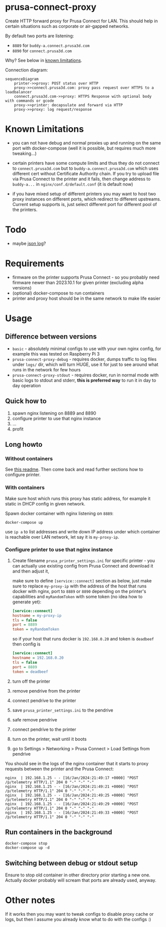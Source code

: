 # prusa-connect-proxy

Create HTTP forward proxy for Prusa Connect for LAN.
This should help in certain situations such as corporate or air-gapped networks.

By default two ports are listening:

- `8889` for `buddy-a.connect.prusa3d.com`
- `8890` for `connect.prusa3d.com`

Why? See below in [known limitations](#known-limitations).

Connection diagram:

```mermaid
sequenceDiagram
    printer->>proxy: POST status over HTTP
    proxy->>connect.prusa3d.com: proxy pass request over HTTPS to a loadbalancer
    connect.prusa3d.com->>proxy: HTTPS Response with optional body with commands or gcode
    proxy->>printer: decapsulate and forward via HTTP
    proxy->>proxy: log request/response
```

# Known Limitations

- you can not have debug and normal proxies up and running on the same port with
  docker-compose (well it is possible, but requires much more tweaking...)

- certain printers have some compute limits and thus they do not connect to
  `connect.prusa3d.com` but to `buddy-a.connect.prusa3d.com` which uses different
  cert without Certificate Authority chain. If you try to upload file via
  Prusa Connect to the printer and it fails, then change address to `buddy-a...`
  in `nginx/conf.d/default.conf` (it is default now)

- if you have mixed setup of different printers you may want to host two proxy
  instances on different ports, which redirect to different upstreams.
  Current setup supports is, just select different port for different pool of
  the printers.

# Todo

- maybe [json log](https://github.com/openresty/docker-openresty/blob/master/nginx.conf)?

# Requirements

- firmware on the printer supports Prusa Connect - so you probably need
  firmware newer than 2023.10.1 for given printer (excluding alpha versions)
- (optional) docker-compose to run containers
- printer and proxy host should be in the same network to make life easier

# Usage

## Difference between versions

- `basic` - absolutely minimal configs to use with your own nginx config,
  for example this was tested on Raspberry Pi 3
- `prusa-connect-proxy-debug` - requires docker, dumps traffic to log files
  under `logs/` dir, which will turn HUGE, use it for just to see around what
  runs in the network for few hours
- `prusa-connect-proxy-stdout` - requires docker, run in normal mode with basic
  logs to stdout and stderr, **this is preferred way** to run it in day to day
  operation

## Quick how to

1. spawn nginx listening on 8889 and 8890
2. configure printer to use that nginx instance
3. ...
4. profit

## Long howto

### Without containers

See [this readme](basic/README.md).
Then come back and read further sections how to configure printer.

### With containers

Make sure host which runs this proxy has static address, for example it static
in DHCP config in given network.

Spawn docker container with nginx listening on `8889`:

```shell
docker-compose up
```

use `ip a` to list addresses and write down IP address under which container is
reachable over LAN network, let say it is `my-proxy-ip`.

### Configure printer to use that nginx instance

1. Create filename `prusa_printer_settings.ini` for specific printer -
    you can actually use existing config from Prusa Connect and download it
    and then adjust it,

    make sure to define `[service::connect]` section as below,
    just make sure to replace `my-proxy-ip` with the address of the host
    that runs docker with nginx, port to `8889` or `8890` depending on the
    printer's capabilities and `myRandomToken` with some token
    (no idea how to generate yet):

    ```ini
    [service::connect]
    hostname = my-proxy-ip
    tls = false
    port = 8889
    token = myRandomToken
    ```

    so if your host that runs docker is `192.168.0.20` and token is `deadbeef`
    then config is

    ```ini
    [service::connect]
    hostname = 192.168.0.20
    tls = false
    port = 8889
    token = deadbeef
    ```

2. turn off the printer
3. remove pendrive from the printer
4. connect pendrive to the printer
5. save `prusa_printer_settings.ini` to the pendrive
6. safe remove pendrive
7. connect pendrive to the printer
8. turn on the printer, wait until it boots
9. go to Settings > Networking > Prusa Connect > Load Settings from pendrive

You should see in the logs of the nginx container that it starts to proxy
requests between the printer and the Prusa Connect:

```log
nginx  | 192.168.1.25 - - [16/Jan/2024:21:49:17 +0000] "POST /p/telemetry HTTP/1.1" 204 0 "-" "-" "-"
nginx  | 192.168.1.25 - - [16/Jan/2024:21:49:21 +0000] "POST /p/telemetry HTTP/1.1" 204 0 "-" "-" "-"
nginx  | 192.168.1.25 - - [16/Jan/2024:21:49:25 +0000] "POST /p/telemetry HTTP/1.1" 204 0 "-" "-" "-"
nginx  | 192.168.1.25 - - [16/Jan/2024:21:49:29 +0000] "POST /p/telemetry HTTP/1.1" 204 0 "-" "-" "-"
nginx  | 192.168.1.25 - - [16/Jan/2024:21:49:33 +0000] "POST /p/telemetry HTTP/1.1" 204 0 "-" "-" "-"
```

## Run containers in the background

```shell
docker-compose stop
docker-compose up -d
```

## Switching between debug or stdout setup

Ensure to stop old container in other directory prior starting a new one.
Actually docker probably will scream that ports are already used, anyway.

# Other notes

If it works then you may want to tweak configs to disable proxy cache or logs,
but then I assume you already know what to do with the configs :)
